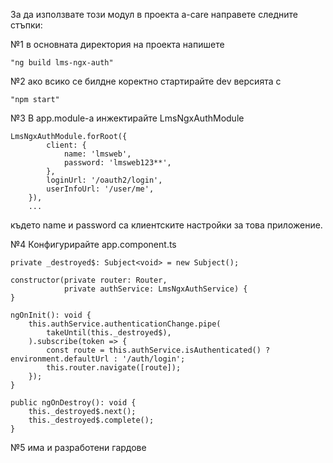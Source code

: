 За да използвате този модул в проекта a-care направете следните стъпки:

№1 в основната директория на проекта напишете 

    "ng build lms-ngx-auth"

№2 ако всико се билдне коректно стартирайте dev версията с 

    "npm start"

№3 В app.module-a инжектирайте LmsNgxAuthModule
    
    LmsNgxAuthModule.forRoot({
            client: {
                name: 'lmsweb',
                password: 'lmsweb123**',
            },
            loginUrl: '/oauth2/login',
            userInfoUrl: '/user/me',
        }),
        ...
където name и password са клиентските настройки за това приложение.

№4 Конфигурирайте app.component.ts

    private _destroyed$: Subject<void> = new Subject();

    constructor(private router: Router,
                private authService: LmsNgxAuthService) {
    }

    ngOnInit(): void {
        this.authService.authenticationChange.pipe(
            takeUntil(this._destroyed$),
        ).subscribe(token => {
            const route = this.authService.isAuthenticated() ? environment.defaultUrl : '/auth/login';
            this.router.navigate([route]);
        });
    }

    public ngOnDestroy(): void {
        this._destroyed$.next();
        this._destroyed$.complete();
    }

№5 има и разработени гардове
        
